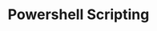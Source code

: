 ---
title: Powershell Scripting
description: 
image:

# Badge style
style:
    background: "#eb8c10"
    color: "#fff"
---
